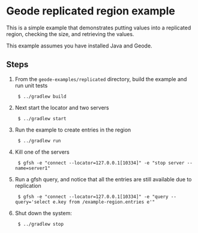 <!--
Licensed to the Apache Software Foundation (ASF) under one or more
contributor license agreements.  See the NOTICE file distributed with
this work for additional information regarding copyright ownership.
The ASF licenses this file to You under the Apache License, Version 2.0
(the "License"); you may not use this file except in compliance with
the License.  You may obtain a copy of the License at

     http://www.apache.org/licenses/LICENSE-2.0

Unless required by applicable law or agreed to in writing, software
distributed under the License is distributed on an "AS IS" BASIS,
WITHOUT WARRANTIES OR CONDITIONS OF ANY KIND, either express or implied.
See the License for the specific language governing permissions and
limitations under the License.
-->

# Geode replicated region example

This is a simple example that demonstrates putting values into a
replicated region, checking the size, and retrieving the values.

This example assumes you have installed Java and Geode.

## Steps

1. From the `geode-examples/replicated` directory, build the example and
   run unit tests

        $ ../gradlew build

2. Next start the locator and two servers

        $ ../gradlew start

3. Run the example to create entries in the region

        $ ../gradlew run

4. Kill one of the servers

        $ gfsh -e "connect --locator=127.0.0.1[10334]" -e "stop server --name=server1"

5. Run a gfsh query, and notice that all the entries are still available due to replication

        $ gfsh -e "connect --locator=127.0.0.1[10334]" -e "query --query='select e.key from /example-region.entries e'"

6. Shut down the system:

        $ ../gradlew stop

